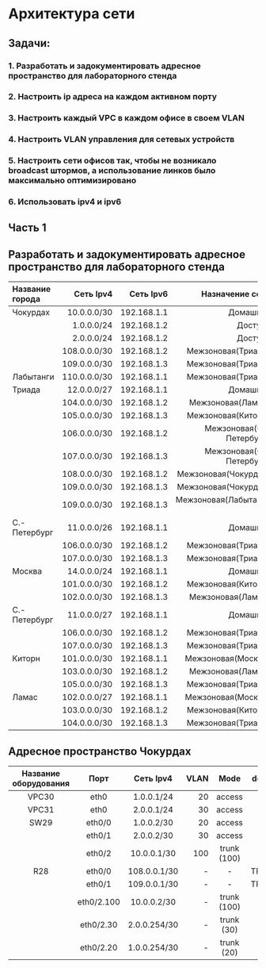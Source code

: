 
# Архитектура сети 

## Задачи:
### 1. Разработать и задокументировать адресное пространство для лабораторного стенда
### 2. Настроить ip адреса на каждом активном порту
### 3. Настроить каждый VPC в каждом офисе в своем VLAN
### 4. Настроить VLAN управления для сетевых устройств
### 5. Настроить сети офисов так, чтобы не возникало broadcast штормов, а использование линков было максимально оптимизировано
### 6. Использовать ipv4 и ipv6

## Часть 1
## Разработать и задокументировать адресное пространство для лабораторного стенда

| Название города  | Сеть Ipv4        | Сеть Ipv6   | Назначение сети          |
| :----------------|-----------------:| -----------:|-------------------------:|
| Чокурдах         |10.0.0.0/30       | 192.168.1.1 | Домашняя                 | 
|                  |1.0.0.0/24        | 192.168.1.2 | Доступа                  |
|                  |2.0.0.0/24        | 192.168.1.2 | Доступа                  | 
|                  |108.0.0.0/30      | 192.168.1.2 | Межзоновая(Триада)       | 
|                  |109.0.0.0/30      | 192.168.1.3 | Межзоновая(Триада)       | 
| Лабытанги        |110.0.0.0/30      | 192.168.1.1 | Межзоновая(Триада)       | 
| Триада           |12.0.0.0/27       | 192.168.1.1 | Домашняя                 | 
|                  |104.0.0.0/30      | 192.168.1.2 | Межзоновая(Ламас)        | 
|                  |105.0.0.0/30      | 192.168.1.3 | Межзоновая(Киторн)       |
|                  |106.0.0.0/30      | 192.168.1.2 | Межзоновая(С.-Петербург) | 
|                  |107.0.0.0/30      | 192.168.1.3 | Межзоновая(С.-Петербург) | 
|                  |108.0.0.0/30      | 192.168.1.2 | Межзоновая(Чокурдах)     | 
|                  |109.0.0.0/30      | 192.168.1.3 | Межзоновая(Чокурдах)     | 
|                  |109.0.0.0/30      | 192.168.1.3 | Межзоновая(Лабытанги )   | 
| С.-Петербург     |11.0.0.0/26       | 192.168.1.1 | Домашняя                 | 
|                  |106.0.0.0/30      | 192.168.1.2 | Межзоновая(Триада)       | 
|                  |107.0.0.0/30      | 192.168.1.3 | Межзоновая(Триада)       | 
| Москва           |14.0.0.0/24       | 192.168.1.1 | Домашняя                 | 
|                  |101.0.0.0/30      | 192.168.1.2 | Межзоновая(Киторн)       | 
|                  |102.0.0.0/30      | 192.168.1.3 | Межзоновая(Ламас)        | 
| С.-Петербург     |11.0.0.0/27       | 192.168.1.1 | Домашняя                 | 
|                  |106.0.0.0/30      | 192.168.1.2 | Межзоновая(Триада)       | 
|                  |107.0.0.0/30      | 192.168.1.3 | Межзоновая(Триада)       | 
| Киторн           |101.0.0.0/30      | 192.168.1.1 | Межзоновая(Москва)       | 
|                  |103.0.0.0/30      | 192.168.1.2 | Межзоновая(Ламас)        | 
|                  |105.0.0.0/30      | 192.168.1.3 | Межзоновая(Триада)       | 
| Ламас            |102.0.0.0/27      | 192.168.1.1 | Межзоновая(Москва)       | 
|                  |103.0.0.0/30      | 192.168.1.2 | Межзоновая(Киторн)       | 
|                  |104.0.0.0/30      | 192.168.1.3 | Межзоновая(Триада)       | 

## Адресное пространство Чокурдах

| Название оборудования  |Порт              | Сеть Ipv4        | VLAN | Mode              | description  |
| :----------------------:|:-----------------:|:-----------------:|-----:|:-----------------:|-------------:|
| VPC30                  |eth0              |1.0.0.1/24        | 20   | access            |SW29          |
| VPC31                  |eth0              |2.0.0.1/24        | 30   | access            |SW29          |
| SW29                   |eth0/0            |1.0.0.2/30        | 20   | access            |VPC30         |
|                        |eth0/1            |2.0.0.2/30        | 30   | access            |VPC31         |
|                        |eth0/2            |10.0.0.1/30       | 100  | trunk (100)       |R28           |
| R28                    |eth0/0            |108.0.0.1/30      |   -  | -                 |TRIADA(24)    |
|                        |eth0/1            |109.0.0.1/30      |   -  | -                 |TRIADA(25)    |
|                        |eth0/2.100        |10.0.0.2/30       |   -  | trunk (100)       |SW29          |
|                        |eth0/2.30         |2.0.0.254/30      |   -  | trunk (30)        |SW29          |
|                        |eth0/2.20         |1.0.0.254/30      |   -  | trunk (20)        |SW29          |


